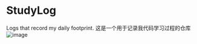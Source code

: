 # StudyLog
Logs that record my daily footprint.
这是一个用于记录我代码学习过程的仓库
![image](https://user-images.githubusercontent.com/83108067/117834685-eec46e80-b2a9-11eb-847d-96d02b19a616.png)

